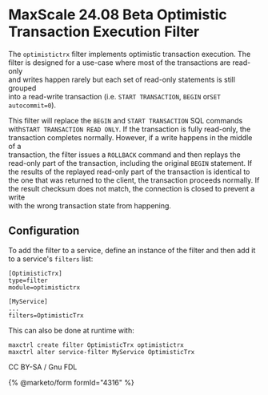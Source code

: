 # MaxScale 24.08 Beta Optimistic Transaction Execution Filter

The `optimistictrx` filter implements optimistic transaction execution. The\
filter is designed for a use-case where most of the transactions are read-only\
and writes happen rarely but each set of read-only statements is still grouped\
into a read-write transaction (i.e. `START TRANSACTION`, `BEGIN` or`SET autocommit=0`).

This filter will replace the `BEGIN` and `START TRANSACTION` SQL commands with`START TRANSACTION READ ONLY`. If the transaction is fully read-only, the\
transaction completes normally. However, if a write happens in the middle of a\
transaction, the filter issues a `ROLLBACK` command and then replays the\
read-only part of the transaction, including the original `BEGIN` statement. If\
the results of the replayed read-only part of the transaction is identical to\
the one that was returned to the client, the transaction proceeds normally. If\
the result checksum does not match, the connection is closed to prevent a write\
with the wrong transaction state from happening.

## Configuration

To add the filter to a service, define an instance of the filter and then add it\
to a service's `filters` list:

```
[OptimisticTrx]
type=filter
module=optimistictrx

[MyService]
...
filters=OptimisticTrx
```

This can also be done at runtime with:

```
maxctrl create filter OptimisticTrx optimistictrx
maxctrl alter service-filter MyService OptimisticTrx
```

CC BY-SA / Gnu FDL

{% @marketo/form formId="4316" %}
